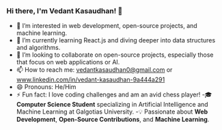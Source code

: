 ### Hi there, I'm Vedant Kasaudhan! 👋
- 👀 I’m interested in web development, open-source projects, and machine learning.
- 🌱 I’m currently learning React.js and diving deeper into data structures and algorithms.
- 💞️ I’m looking to collaborate on open-source projects, especially those that focus on web applications or AI.
- 📫 How to reach me: vedantkasaudhan0@gmail.com or www.linkedin.com/in/vedant-kasaudhan-9a444a291
- 😄 Pronouns: He/Him
- ⚡ Fun fact: I love coding challenges and am an avid chess player!
-🎓 **Computer Science Student** specializing in Artificial Intelligence and Machine Learning at Galgotias University.
-💡 Passionate about **Web Development**, **Open-Source Contributions**, and **Machine Learning**.


<!---
Vedant870/Vedant870 is a ✨ special ✨ repository because its `README.md` (this file) appears on your GitHub profile.
You can click the Preview link to take a look at your changes.
--->
